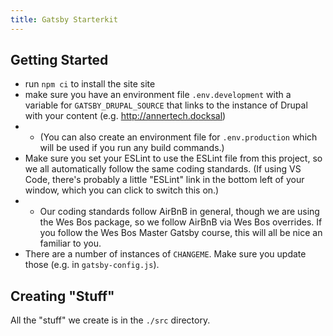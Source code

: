 ```yaml
---
title: Gatsby Starterkit
---
```


## Getting Started

- run `npm ci` to install the site site
- make sure you have an environment file `.env.development` with a variable for `GATSBY_DRUPAL_SOURCE` that links to the instance of Drupal with your content (e.g. http://annertech.docksal)
- - (You can also create an environment file for `.env.production` which will be used if you run any build commands.)
- Make sure you set your ESLint to use the ESLint file from this project, so we all automatically follow the same coding standards. (If using VS Code, there's probably a little "ESLint" link in the bottom left of your window, which you can click to switch this on.)
- - Our coding standards follow AirBnB in general, though we are using the Wes Bos package, so we follow AirBnB via Wes Bos overrides. If you follow the Wes Bos Master Gatsby course, this will all be nice an familiar to you.
- There are a number of instances of `CHANGEME`. Make sure you update those (e.g. in `gatsby-config.js`).

## Creating "Stuff"

All the "stuff" we create is in the `./src` directory.
